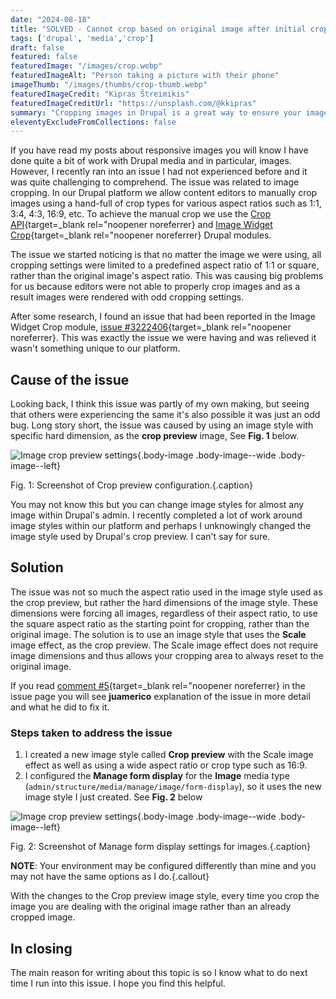 ```yaml
---
date: "2024-08-18"
title: "SOLVED - Cannot crop based on original image after initial crop has been set"
tags: ['drupal', 'media','crop']
draft: false
featured: false
featuredImage: "/images/crop.webp"
featuredImageAlt: "Person taking a picture with their phone"
imageThumb: "/images/thumbs/crop-thumb.webp"
featuredImageCredit: "Kipras Štreimikis"
featuredImageCreditUrl: "https://unsplash.com/@kkipras"
summary: "Cropping images in Drupal is a great way to ensure your images always look their best."
eleventyExcludeFromCollections: false
---
```


If you have read my posts about responsive images you will know I have done quite a bit of work with Drupal media and in particular, images. However, I recently ran into an issue I had not experienced before and it was quite challenging to comprehend. The issue was related to image cropping.
In our Drupal platform we allow content editors to manually crop images using a hand-full of crop types for various aspect ratios such as 1:1, 3:4, 4:3, 16:9, etc. To achieve the manual crop we use the [Crop API](https://www.drupal.org/project/crop){target=_blank rel="noopener noreferrer} and [Image Widget Crop](https://www.drupal.org/project/image_widget_crop){target=_blank rel="noopener noreferrer} Drupal modules.

The issue we started noticing is that no matter the image we were using, all cropping settings were limited to a predefined aspect ratio of 1:1 or square, rather than the original image's aspect ratio. This was causing big problems for us because editors were not able to properly crop images and as a result images were rendered with odd cropping settings.

After some research, I found an issue that had been reported in the Image Widget Crop module, [issue #3222406](https://www.drupal.org/project/image_widget_crop/issues/3222406){target=_blank rel="noopener noreferrer}. This was exactly the issue we were having and was relieved it wasn't something unique to our platform.

## Cause of the issue

Looking back, I think this issue was partly of my own making, but seeing that others were experiencing the same it's also possible it was just an odd bug. Long story short, the issue was caused by using an image style with specific hard dimension, as the **crop preview** image, See **Fig. 1** below.

![Image crop preview settings](/images/blog-images/crop-preview.png){.body-image .body-image--wide .body-image--left}

Fig. 1: Screenshot of Crop preview configuration.{.caption}

You may not know this but you can change image styles for almost any image within Drupal's admin. I recently completed a lot of work around image styles within our platform and perhaps I unknowingly changed the image style used by Drupal's crop preview. I can't say for sure.

## Solution

The issue was not so much the aspect ratio used in the image style used as the crop preview, but rather the hard dimensions of the image style. These dimensions were forcing all images, regardless of their aspect ratio, to use the square aspect ratio as the starting point for cropping, rather than the original image.
The solution is to use an image style that uses the **Scale** image effect, as the crop preview. The Scale image effect does not require image dimensions and thus allows your cropping area to always reset to the original image.

If you read [comment #5](https://www.drupal.org/project/image_widget_crop/issues/3222406#comment-14903564){target=_blank rel="noopener noreferrer} in the issue page you will see **juamerico** explanation of the issue in more detail and what he did to fix it.

### Steps taken to address the issue

1. I created a new image style called **Crop preview** with the Scale image effect as well as using a wide aspect ratio or crop type such as 16:9.
1. I configured the **Manage form display** for the **Image** media type (`admin/structure/media/manage/image/form-display`), so it uses the new image style I just created.  See **Fig. 2** below

![Image crop preview settings](/images/blog-images/crop-preview-img.png){.body-image .body-image--wide .body-image--left}

Fig. 2: Screenshot of Manage form display settings for images.{.caption}

**NOTE**: Your environment may be configured differently than mine and you may not have the same options as I do.{.callout}

With the changes to the Crop preview image style, every time you crop the image you are dealing with the original image rather than an already cropped image.

## In closing

The main reason for writing about this topic is so I know what to do next time I run into this issue. I hope you find this helpful.
